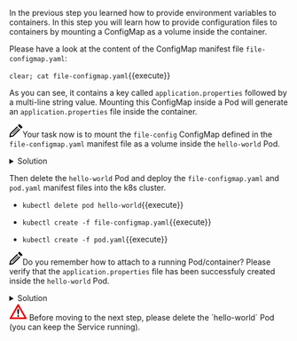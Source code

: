 In the previous step you learned how to provide environment variables to containers. In this step you will learn how to provide configuration files to containers by mounting a ConfigMap as a volume inside the container. 

Please have a look at the content of the ConfigMap manifest file `file-configmap.yaml`:

`clear; cat file-configmap.yaml`{{execute}}<br/>

As you can see, it contains a key called `application.properties` followed by a multi-line string value. Mounting this ConfigMap inside a Pod will generate an `application.properties` file inside the container.

<img src="data:image/svg+xml;base64,PHN2ZyB4bWxucz0iaHR0cDovL3d3dy53My5vcmcvMjAwMC9zdmciIHdpZHRoPSIyNCIgaGVpZ2h0PSIyNCIgdmlld0JveD0iMCAwIDI0IDI0Ij48cGF0aCBkPSJNMTguMzYzIDguNDY0bDEuNDMzIDEuNDMxLTEyLjY3IDEyLjY2OS03LjEyNSAxLjQzNiAxLjQzOS03LjEyNyAxMi42NjUtMTIuNjY4IDEuNDMxIDEuNDMxLTEyLjI1NSAxMi4yMjQtLjcyNiAzLjU4NCAzLjU4NC0uNzIzIDEyLjIyNC0xMi4yNTd6bS0uMDU2LTguNDY0bC0yLjgxNSAyLjgxNyA1LjY5MSA1LjY5MiAyLjgxNy0yLjgyMS01LjY5My01LjY4OHptLTEyLjMxOCAxOC43MThsMTEuMzEzLTExLjMxNi0uNzA1LS43MDctMTEuMzEzIDExLjMxNC43MDUuNzA5eiIvPjwvc3ZnPg==">Your task now is to mount the `file-config` ConfigMap defined in the `file-configmap.yaml` manifest file as a volume inside the `hello-world` Pod. 

<details><summary>Solution</summary>
<p>

Edit *pod.yaml* and add the *volumeMounts* and *volumes* elements to it. The content of the file should look like this:
<br/>

```apiVersion: v1
kind: Pod
metadata:
  name: hello-world
  labels:
    app: hello-world-app
spec:
  containers:
  - name: hello-world-container
    image: tutum/hello-world
...
    volumeMounts:
      - name: config-volume
        mountPath: /etc/config
  volumes:
    - name: config-volume
      configMap:
        name: file-config        
```

</p>
</details>

Then delete the `hello-world` Pod and deploy the `file-configmap.yaml` and `pod.yaml` manifest files into the k8s cluster.<br/>

- `kubectl delete pod hello-world`{{execute}}

- `kubectl create -f file-configmap.yaml`{{execute}}
- `kubectl create -f pod.yaml`{{execute}}

<img src="data:image/svg+xml;base64,PHN2ZyB4bWxucz0iaHR0cDovL3d3dy53My5vcmcvMjAwMC9zdmciIHdpZHRoPSIyNCIgaGVpZ2h0PSIyNCIgdmlld0JveD0iMCAwIDI0IDI0Ij48cGF0aCBkPSJNMTguMzYzIDguNDY0bDEuNDMzIDEuNDMxLTEyLjY3IDEyLjY2OS03LjEyNSAxLjQzNiAxLjQzOS03LjEyNyAxMi42NjUtMTIuNjY4IDEuNDMxIDEuNDMxLTEyLjI1NSAxMi4yMjQtLjcyNiAzLjU4NCAzLjU4NC0uNzIzIDEyLjIyNC0xMi4yNTd6bS0uMDU2LTguNDY0bC0yLjgxNSAyLjgxNyA1LjY5MSA1LjY5MiAyLjgxNy0yLjgyMS01LjY5My01LjY4OHptLTEyLjMxOCAxOC43MThsMTEuMzEzLTExLjMxNi0uNzA1LS43MDctMTEuMzEzIDExLjMxNC43MDUuNzA5eiIvPjwvc3ZnPg==">Do you remember how to attach to a running Pod/container? Please verify that the `application.properties` file has been successfuly created inside the `hello-world` Pod.

<details><summary>Solution</summary>
<p>

`kubectl exec -it hello-world sh`{{execute}}<br/>
`cd /etc/config`{{execute}}<br/>
`ls -l`{{execute}}<br/>
`cat appplication.properties`{{execute}}<br/>
</p>
</details>

<svg id="Layer_3" xmlns="http://www.w3.org/2000/svg" xml:space="preserve" height="32" width="32" version="1.0" viewBox="0 0 627.769 550.45">
<path id="path2231" fill="#ea0000" d="m614.57 504.94l-279.4-483.94c-4.38-7.588-12.47-12.262-21.23-12.262s-16.85 4.674-21.23 12.258l-279.41 483.94c-4.375 7.58-4.375 16.93 0.003 24.52 4.379 7.58 12.472 12.25 21.23 12.25h558.81c8.76 0 16.86-4.67 21.23-12.25 4.38-7.59 4.38-16.94 0-24.52z"/>
<polygon id="polygon2233" points="93.977 482.88 533.9 482.88 313.94 101.89" fill="#fff"/>
<path id="path2235" d="m291.87 343.36c1.21 11.49 3.21 20.04 6.02 25.66 2.81 5.63 7.82 8.43 15.04 8.43h2.01c7.22 0 12.24-2.8 15.04-8.43 2.81-5.62 4.82-14.17 6.02-25.66l6.42-88.75c1.21-17.3 1.81-29.71 1.81-37.25 0-10.25-2.91-18.25-8.73-23.99-5.53-5.46-13.38-8.59-21.56-8.59s-16.04 3.13-21.57 8.59c-5.81 5.74-8.72 13.74-8.72 23.99 0 7.54 0.6 19.95 1.8 37.25l6.42 88.75z"/>
<circle id="circle2237" cy="430.79" cx="313.94" r="30.747"/>
</svg>
Before moving to the next step, please delete the `hello-world` Pod (you can keep the Service running).


